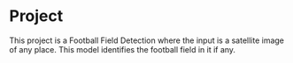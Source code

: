 # Project
This project is a Football Field Detection where the input is a satellite image of any place. This model identifies the football field in it if any.
